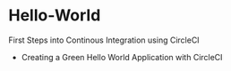 # Hello-World
First Steps into Continous Integration using CircleCI
- Creating a Green Hello World Application with CircleCI

